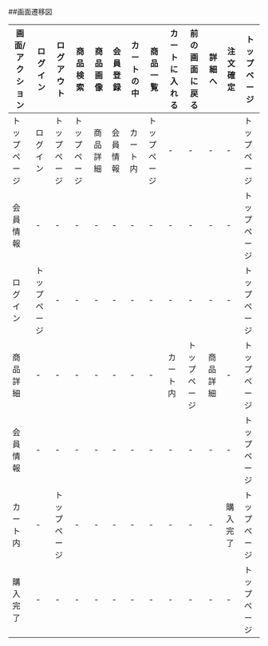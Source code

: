 ##画面遷移図

|画面/アクション|ログイン|ログアウト|商品検索|商品画像|会員登録|カートの中|商品一覧|カートに入れる|前の画面に戻る|詳細へ|注文確定|トップページ|
|--------------|--------|----------|-------|--------|--------|----------|--------|-------------|--------------|-------|-------|------------|
|トップページ   |ログイン|トップページ|トップページ|商品詳細|会員情報|カート内|トップページ|-     |-             |-     |-       |トップページ|
|会員情報       |-      |-          |-      |-       |-      |-         |-       |-             |-            |-      |-      |トップページ|
|ログイン       |トップページ|-     |-      |-       |-      |-         |-       |-             |-             |-      |-      |トップページ|
|商品詳細       |-      |-          |-      |-      |-       |-         |-       |カート内      |トップページ  |商品詳細|-      |トップページ|
|会員情報       |-      |-         |-       |-       |-      |-         |-        |-            |-             |-     |-       |トップページ|
|カート内       |-      |トップページ|-     |-       |-      |-         |-        |-            |-             |-      |購入完了|トップページ|
|購入完了       |-      |-          |-      |-       |-      |-         |-       |-             |-             |-      |-      |トップページ|
